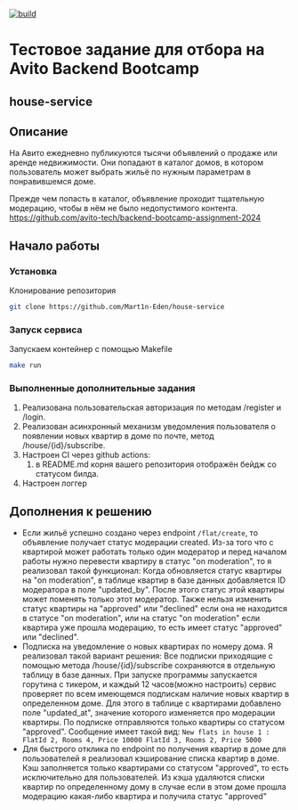 [![build](https://github.com/Mart1n-Eden/house-service/actions/workflows/github-ci.yml/badge.svg)](https://github.com/Mart1n-Eden/house-service/actions/workflows/github-ci.yml)
# Тестовое задание для отбора на Avito Backend Bootcamp
## house-service

## Описание
На Авито ежедневно публикуются тысячи объявлений о продаже или аренде недвижимости. Они попадают в каталог домов, в котором пользователь может выбрать жильё по нужным параметрам в понравившемся доме.

Прежде чем попасть в каталог, объявление проходит тщательную модерацию, чтобы в нём не было недопустимого контента.
https://github.com/avito-tech/backend-bootcamp-assignment-2024

## Начало работы
### Установка
Клонирование репозитория
```sh
git clone https://github.com/Mart1n-Eden/house-service
```

### Запуск сервиса
Запускаем контейнер с помощью Makefile
```sh
make run
```

### Выполненные дополнительные задания
1. Реализована пользовательская авторизация по методам /register и /login.
2. Реализован асинхронный механизм уведомления пользователя о появлении новых квартир в доме по почте, метод /house/{id}/subscribe.
3. Настроен CI через github actions:
    1. в README.md корня вашего репозитория отображён бейдж со статусом билда.
4. Настроен логгер

## Дополнения к решению

- Если жильё успешно создано через endpoint `/flat/create`, то объявление получает статус модерации created. 
Из-за того что с квартирой может работать только один модератор и перед началом работы нужно перевести квартиру в статус "on moderation",
то я реализовал такой функционал: Когда обновляется статус квартиры на "on moderation", в таблице квартир в базе данных добавляется ID модератора в поле "updated_by". 
После этого статус этой квартиры может поменять только этот модератор. Также нельзя изменить статус квартиры на "approved" или "declined" если она не находится в статусе "on moderation",
или на статус "on moderation" если квартира уже прошла модерацию, то есть имеет статус "approved" или "declined".
- Подписка на уведомление о новых квартирах по номеру дома. Я реализовал такой вариант решения: Все подписки приходящие с помощью метода /house/{id}/subscribe
сохраняются в отдельную таблицу в базе данных. При запуске программы запускается горутина с тикером, и каждый 12 часов(можно настроить) сервис проверяет по всем имеющемся
подпискам наличие новых квартир в определенном доме. Для этого в таблице с квартирами добавлено поле "updated_at", значение которого изменяется про модерации квартиры. По подписке 
отправляются только квартиры со статусом "approved". Сообщение имеет такой вид:
`New flats in house 1 :
FlatId 2, Rooms 4, Price 10000
FlatId 3, Rooms 2, Price 5000
`
- Для быстрого отклика по endpoint по получения квартир в доме для пользователей я реализовал кэширование списка квартир в доме.
Кэш заполняется только квартирами со статусом "approved", то есть исключительно для пользователей. Из кэша удаляются списки квартир по определенному дому
в случае если в этом доме прошла модерацию какая-либо квартира и получила статус "approved" 
